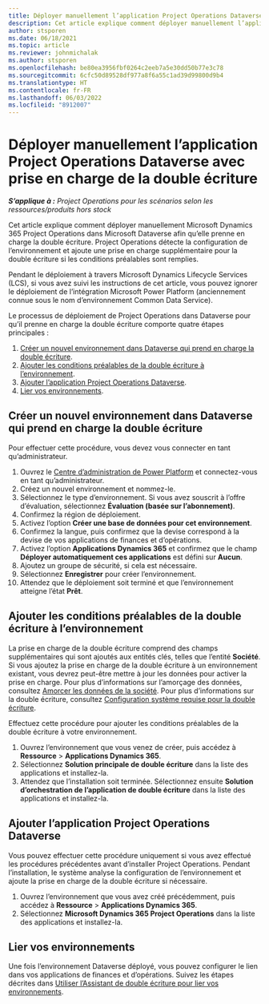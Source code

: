 ```yaml
---
title: Déployer manuellement l’application Project Operations Dataverse avec prise en charge de la double écriture
description: Cet article explique comment déployer manuellement l’application Project Operations Dataverse afin qu’elle prenne en charge la double écriture.
author: stsporen
ms.date: 06/18/2021
ms.topic: article
ms.reviewer: johnmichalak
ms.author: stsporen
ms.openlocfilehash: be80ea3956fbf0264c2eeb7a5e30dd50b77e3c78
ms.sourcegitcommit: 6cfc50d89528df977a8f6a55c1ad39d99800d9b4
ms.translationtype: HT
ms.contentlocale: fr-FR
ms.lasthandoff: 06/03/2022
ms.locfileid: "8912007"
---
```

# <a name="manually-deploy-the-project-operations-dataverse-app-with-dual-write-support"></a>Déployer manuellement l’application Project Operations Dataverse avec prise en charge de la double écriture

_**S’applique à :** Project Operations pour les scénarios selon les ressources/produits hors stock_

Cet article explique comment déployer manuellement Microsoft Dynamics 365 Project Operations dans Microsoft Dataverse afin qu’elle prenne en charge la double écriture. Project Operations détecte la configuration de l’environnement et ajoute une prise en charge supplémentaire pour la double écriture si les conditions préalables sont remplies.

Pendant le déploiement à travers Microsoft Dynamics Lifecycle Services (LCS), si vous avez suivi les instructions de cet article, vous pouvez ignorer le déploiement de l’intégration Microsoft Power Platform (anciennement connue sous le nom d’environnement Common Data Service).

Le processus de déploiement de Project Operations dans Dataverse pour qu’il prenne en charge la double écriture comporte quatre étapes principales :

1. [Créer un nouvel environnement dans Dataverse qui prend en charge la double écriture](#create).
2. [Ajouter les conditions préalables de la double écriture à l’environnement](#prerequisites).
3. [Ajouter l’application Project Operations Dataverse](#dataverse).
4. [Lier vos environnements](#link).

## <a name="create-a-new-environment-in-dataverse-that-supports-dual-write"></a><a name="create"></a>Créer un nouvel environnement dans Dataverse qui prend en charge la double écriture

Pour effectuer cette procédure, vous devez vous connecter en tant qu’administrateur.

1. Ouvrez le [Centre d’administration de Power Platform](https://admin.powerplatform.com) et connectez-vous en tant qu’administrateur.
2. Créez un nouvel environnement et nommez-le.
3. Sélectionnez le type d’environnement. Si vous avez souscrit à l’offre d’évaluation, sélectionnez **Évaluation (basée sur l’abonnement)**.
4. Confirmez la région de déploiement.
5. Activez l’option **Créer une base de données pour cet environnement**. 
6. Confirmez la langue, puis confirmez que la devise correspond à la devise de vos applications de finances et d’opérations.
7. Activez l’option **Applications Dynamics 365** et confirmez que le champ **Déployer automatiquement ces applications** est défini sur **Aucun**.
8. Ajoutez un groupe de sécurité, si cela est nécessaire.
9. Sélectionnez **Enregistrer** pour créer l’environnement.
10. Attendez que le déploiement soit terminé et que l’environnement atteigne l’état **Prêt**.

## <a name="add-dual-write-prerequisites-to-the-environment"></a><a name="prerequisites"></a>Ajouter les conditions préalables de la double écriture à l’environnement

La prise en charge de la double écriture comprend des champs supplémentaires qui sont ajoutés aux entités clés, telles que l’entité **Société**. Si vous ajoutez la prise en charge de la double écriture à un environnement existant, vous devrez peut-être mettre à jour les données pour activer la prise en charge. Pour plus d’informations sur l’amorçage des données, consultez [Amorcer les données de la société](/dynamics365/fin-ops-core/dev-itpro/data-entities/dual-write/bootstrap-company-data). Pour plus d’informations sur la double écriture, consultez [Configuration système requise pour la double écriture](/dynamics365/fin-ops-core/dev-itpro/data-entities/dual-write/dual-write-system-req).

Effectuez cette procédure pour ajouter les conditions préalables de la double écriture à votre environnement.

1. Ouvrez l’environnement que vous venez de créer, puis accédez à **Ressource** \> **Applications Dynamics 365**.
2. Sélectionnez **Solution principale de double écriture** dans la liste des applications et installez-la.
3. Attendez que l’installation soit terminée. Sélectionnez ensuite **Solution d’orchestration de l’application de double écriture** dans la liste des applications et installez-la.

## <a name="add-the-project-operations-dataverse-app"></a><a name="dataverse"></a>Ajouter l’application Project Operations Dataverse

Vous pouvez effectuer cette procédure uniquement si vous avez effectué les procédures précédentes avant d’installer Project Operations. Pendant l’installation, le système analyse la configuration de l’environnement et ajoute la prise en charge de la double écriture si nécessaire.

1. Ouvrez l’environnement que vous avez créé précédemment, puis accédez à **Ressource** \> **Applications Dynamics 365**.
2. Sélectionnez **Microsoft Dynamics 365 Project Operations** dans la liste des applications et installez-la.

## <a name="link-your-environments"></a><a name="link"></a>Lier vos environnements

Une fois l’environnement Dataverse déployé, vous pouvez configurer le lien dans vos applications de finances et d’opérations. Suivez les étapes décrites dans [Utiliser l’Assistant de double écriture pour lier vos environnements](/dynamics365/fin-ops-core/dev-itpro/data-entities/dual-write/link-your-environment).
